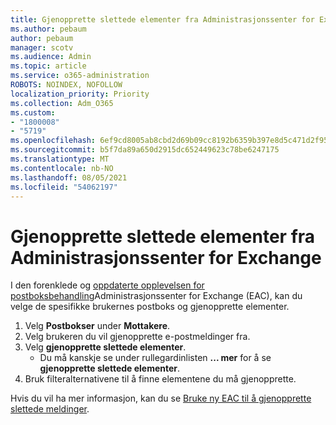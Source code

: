 ```yaml
---
title: Gjenopprette slettede elementer fra Administrasjonssenter for Exchange
ms.author: pebaum
author: pebaum
manager: scotv
ms.audience: Admin
ms.topic: article
ms.service: o365-administration
ROBOTS: NOINDEX, NOFOLLOW
localization_priority: Priority
ms.collection: Adm_O365
ms.custom:
- "1800008"
- "5719"
ms.openlocfilehash: 6ef9cd8005ab8cbd2d69b09cc8192b6359b397e8d5c471d2f958ae1e751d7797
ms.sourcegitcommit: b5f7da89a650d2915dc652449623c78be6247175
ms.translationtype: MT
ms.contentlocale: nb-NO
ms.lasthandoff: 08/05/2021
ms.locfileid: "54062197"
---
```

# <a name="recover-deleted-items-from-exchange-admin-center"></a>Gjenopprette slettede elementer fra Administrasjonssenter for Exchange

I den forenklede og [oppdaterte opplevelsen for postboksbehandling](https://admin.exchange.microsoft.com/#/mailboxes)Administrasjonssenter for Exchange (EAC), kan du velge de spesifikke brukernes postboks og gjenopprette elementer.

1. Velg **Postbokser** under **Mottakere**.
2. Velg brukeren du vil gjenopprette e-postmeldinger fra.
3. Velg **gjenopprette slettede elementer**.
    - Du må kanskje se under rullegardinlisten **... mer** for å se **gjenopprette slettede elementer**.
4. Bruk filteralternativene til å finne elementene du må gjenopprette.

Hvis du vil ha mer informasjon, kan du se [Bruke ny EAC til å gjenopprette slettede meldinger](/exchange/recipients-in-exchange-online/manage-user-mailboxes/recover-deleted-messages#use-new-eac-for-recovering-deleted-messages).
